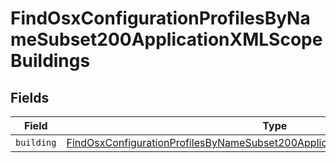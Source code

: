 # FindOsxConfigurationProfilesByNameSubset200ApplicationXMLScopeBuildings


## Fields

| Field                                                                                                                                                                                         | Type                                                                                                                                                                                          | Required                                                                                                                                                                                      | Description                                                                                                                                                                                   |
| --------------------------------------------------------------------------------------------------------------------------------------------------------------------------------------------- | --------------------------------------------------------------------------------------------------------------------------------------------------------------------------------------------- | --------------------------------------------------------------------------------------------------------------------------------------------------------------------------------------------- | --------------------------------------------------------------------------------------------------------------------------------------------------------------------------------------------- |
| `building`                                                                                                                                                                                    | [FindOsxConfigurationProfilesByNameSubset200ApplicationXMLScopeBuildingsBuilding](../../models/operations/findosxconfigurationprofilesbynamesubset200applicationxmlscopebuildingsbuilding.md) | :heavy_minus_sign:                                                                                                                                                                            | N/A                                                                                                                                                                                           |